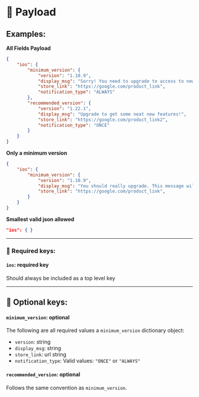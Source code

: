 # :ledger: Payload

## Examples:
**All Fields Payload**
```JSON
{
    "ios": {
        "minimum_version": {
            "version": "1.10.9",
            "display_msg": "Sorry! You need to upgrade to access to new features.",
            "store_link": "https://google.com/product_link",
            "notification_type": "ALWAYS"
        },
        "recommended_version": {
            "version": "1.22.1",
            "display_msg": "Upgrade to get some neat new features!",
            "store_link": "https://google.com/product_link2",
            "notification_type": "ONCE"
        }
    }
}
```

**Only a minimum version**
```JSON
{
    "ios": {
        "minimum_version": {
            "version": "1.10.9",
            "display_msg": "You should really upgrade. This message will only be displayed once.",
            "store_link": "https://google.com/product_link",
        }
    }
}
```

**Smallest valid json allowed**
```JSON
"ios": { }
```

---

### :key: Required keys:
#### `ios`: required key
  Should always be included as a top level key

---

## :key: Optional keys:
#### `minimum_version`: optional
  The following are all required values a `minimum_version` dictionary object:

  - `version`: string
  - `display_msg`: string
  - `store_link`: url string
  - `notification_type`: Valid values: `"ONCE"` or `"ALWAYS"`

#### `recommended_version`: optional
  Follows the same convention as `minimum_version`.
